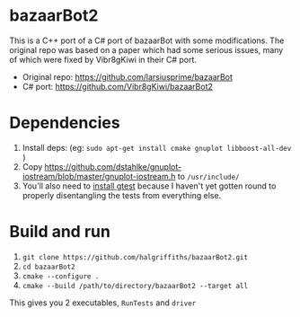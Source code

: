 # bazaarBot2
This is a C++ port of a C# port of bazaarBot with some modifications.
The original repo was based on a paper which had some serious issues, many of which were fixed by Vibr8gKiwi in their C# port.
 - Original repo: https://github.com/larsiusprime/bazaarBot
 - C# port: https://github.com/Vibr8gKiwi/bazaarBot2

# Dependencies
1. Install deps:
 (eg: `sudo apt-get install cmake gnuplot libboost-all-dev `)
2. Copy https://github.com/dstahlke/gnuplot-iostream/blob/master/gnuplot-iostream.h to `/usr/include/`
3. You'll also need to [install gtest](https://www.eriksmistad.no/getting-started-with-google-test-on-ubuntu/) because I haven't yet gotten round to properly disentangling the tests from everything else.

# Build and run
1. `git clone https://github.com/halgriffiths/bazaarBot2.git`
2. `cd bazaarBot2`
3. `cmake --configure .`
4. `cmake --build /path/to/directory/bazaarBot2 --target all`

This gives you 2 executables, `RunTests` and `driver`

